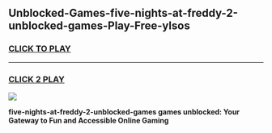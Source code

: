 
## Unblocked-Games-five-nights-at-freddy-2-unblocked-games-Play-Free-ylsos
<h3>
<a href="https://premium76.site?title=five-nights-at-freddy-2-unblocked-games&ref=20A">CLICK TO PLAY</a></h3>
<hr>

<h3>
<a href="https://premium76.site?title=five-nights-at-freddy-2-unblocked-games&ref=20A">CLICK 2 PLAY</a>
  
</h3>

<a href="https://premium76.site?title=five-nights-at-freddy-2-unblocked-games&ref=20A"><img src="https://clearcache.store/games.png"></a>


**five-nights-at-freddy-2-unblocked-games games unblocked: Your Gateway to Fun and Accessible Online Gaming**
